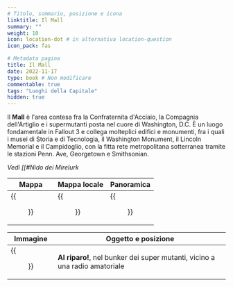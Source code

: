 ```yaml
---
# Titolo, sommario, posizione e icona
linktitle: Il Mall
summary: ""
weight: 10
icon: location-dot # in alternativa location-question
icon_pack: fas

# Metadata pagina
title: Il Mall
date: 2022-11-17
type: book # Non modificare
commentable: true
tags: "Luoghi della Capitale"
hidden: true
---
```



<div class="fo3">

Il **Mall** è l'area contesa fra la Confraternita d'Acciaio, la Compagnia dell'Artiglio e i supermutanti posta nel cuore di Washington, D.C. È un luogo fondamentale in Fallout 3 e collega molteplici edifici e monumenti, fra i quali i musei di Storia e di Tecnologia, il Washington Monument, il Lincoln Memorial e il Campidoglio, con la fitta rete metropolitana sotterranea tramite le stazioni Penn. Ave, Georgetown e Smithsonian.

*Vedi [[#Nido dei Mirelurk*

| Mappa | Mappa locale | Panoramica |
| ----- | ------------ | ---------- |
| {{<figure src="fo3/Washington_Monument_loc.webp">}}  | {{<figure src="fo3/The_Mall_map.webp">}}  | {{<figure src="fo3/The_Mall.webp">}}  |

| Immagine                                      | Oggetto e posizione                                                                                                                                                                     |
| --------------------------------------------- | --------------------------------------------------------------------------------------------------------------------------------------------------------------------------------------- |
| {{<figure src="fo3/Super_mutant_bunker,_Duck_and_Cover.webp">}} | **Al riparo!**, nel bunker dei super mutanti, vicino a una radio amatoriale                                                                                                             |

</div>